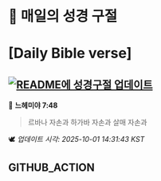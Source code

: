 # 🙏 매일의 성경 구절
# [Daily Bible verse]
## [![README에 성경구절 업데이트](https://github.com/DONGSUKA/first_test/actions/workflows/update-readme-bible.yml/badge.svg)](https://github.com/DONGSUKA/first_test/actions/workflows/update-readme-bible.yml)
<!-- START_BIBLE_VERSE -->
📖 **느헤미야 7:48**
> 르바나 자손과 하가바 자손과 살매 자손과

🕊️ _업데이트 시각: 2025-10-01 14:31:43 KST_
  <!-- END_BIBLE_VERSE -->
## GITHUB_ACTION
